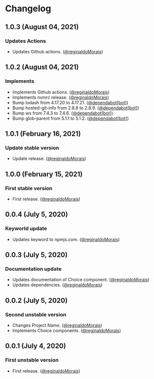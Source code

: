 # Changelog

## 1.0.3 (August 04, 2021)

### Updates Actions

- Updates Github actions. ([@reginaldoMorais](https://github.com/))

## 1.0.2 (August 04, 2021)

### Implements

- Implements Github actions. ([@reginaldoMorais](https://github.com/))
- Implements nvmrc release. ([@reginaldoMorais](https://github.com/))
- Bump lodash from 4.17.20 to 4.17.21. ([@dependabot[bot]](https://github.com/apps/dependabot))
- Bump hosted-git-info from 2.8.8 to 2.8.9. ([@dependabot[bot]](https://github.com/apps/dependabot))
- Bump ws from 7.4.3 to 7.4.6. ([@dependabot[bot]](https://github.com/apps/dependabot))
- Bump glob-parent from 5.1.1 to 5.1.2. ([@dependabot[bot]](https://github.com/apps/dependabot))

## 1.0.1 (February 16, 2021)

### Update stable version

- Update release. ([@reginaldoMorais](https://github.com/))

## 1.0.0 (February 15, 2021)

### First stable version

- First release. ([@reginaldoMorais](https://github.com/))

## 0.0.4 (July 5, 2020)

### Keyworld update

- Updates keyword to npmjs.com. ([@reginaldoMorais](https://github.com/))

## 0.0.3 (July 5, 2020)

### Documentation update

- Updates documentation of Choice component. ([@reginaldoMorais](https://github.com/reginaldoMorais))
- Updates dependencies. ([@reginaldoMorais](https://github.com/reginaldoMorais))

## 0.0.2 (July 5, 2020)

### Second unstable version

- Changes Project Name. ([@reginaldoMorais](https://github.com/reginaldoMorais))
- Implements Choice components. ([@reginaldoMorais](https://github.com/reginaldoMorais))

## 0.0.1 (July 4, 2020)

### First unstable version

- First release. ([@reginaldoMorais](https://github.com/reginaldoMorais))
